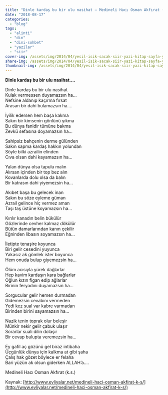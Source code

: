 ```yaml
---
title: "Dinle kardaş bu bir ulu nasihat — Medineli Hacı Osman Akfırat (k.s.)"
date: "2018-08-17"
categories: 
  - "blog"
tags: 
  - "alinti"
  - "din"
  - "dini-sohbet"
  - "yazilar"
  - "siir"
cover-img: /assets/img/2014/04/yesil-isik-sacak-siir-yazi-kitap-sayfa-yz-bing-ai-image-creator.jpeg
share-img: /assets/img/2014/04/yesil-isik-sacak-siir-yazi-kitap-sayfa-yz-bing-ai-image-creator.jpeg
thumbnail-img: /assets/img/2014/04/yesil-isik-sacak-siir-yazi-kitap-sayfa-yz-bing-ai-image-creator.jpeg
---
```


**Dinle kardaş bu bir ulu nasihat….**

Dinle kardaş bu bir ulu nasihat  
Kulak vermessen duyamazsın ha…  
Nefsine aldanıp kaçırma fırsat  
Arasan bir dahi bulamazsın ha….

İyilik edersen hem başa kakma  
Sakın bir kimsenin gönlünü yıkma  
Bu dünya fanidir tümüne bakma  
Zevkü sefasına doyamazsın ha…

Sahipsiz bahçenin derme gülünden  
Sakın sapma kardaş hakkın yolundan  
Söyle bilki azrailin elinden  
Cıva olsan dahi kayamazsın ha…

Yalan dünya olsa tapulu malın  
Alırsan içinden bir top bez alın  
Kovanlarda dolu olsa da balın  
Bir katrasın dahi yiyemezsin ha…

Akıbet başa bu gelecek inan  
Sakın bu söze eyleme güman  
Azrail gelince hiç vermez aman  
Taşı taş üstüne koyamazsın ha…

Kırılır kanadın belin bükülür  
Gözlerinde cevher kalmaz dökülür  
Bütün damarlarından kanın çekilir  
Eğninden libasın soyamazsın ha…

İletipte tenaşire koyunca  
Biri gelir cesedini yuyunca  
Yakasız ak gömlek ister boyunca  
Hem onuda bulup giyemezsin ha…

Ölüm acısıyla yürek dağlarlar  
Hep kavim kardaşın kara bağlarlar  
Oğlun kızın figan edip ağlarlar  
Birinin feryadını duyamazsın ha…

Sorgucular gelir hemen durmadan  
Gidemezsin cevabını vermeden  
Yedi kez sual var kabre varmadan  
Birinden birini sayamazsın ha…

Nazik tenin toprak olur beleşir  
Münkir nekir gelir çabuk ulaşır  
Sorarlar suali dilin dolaşır  
Bir cevap bulupta veremezsin ha…

Ey gafil aç gözünü gel biraz intibaha  
Üçgünlük dünya için kalkma at gibi şaha  
Çalış hak gözet böylece er felaha  
Bari yüzün ak olsun giderken ALLAH’a….

Medineli Hacı Osman Akfırat (k.s.)

Kaynak: [http://www.evliyalar.net/medineli-haci-osman-akfirat-k-s/](http://www.evliyalar.net/medineli-haci-osman-akfirat-k-s/)

